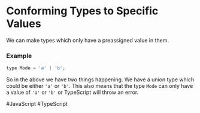 # Conforming Types to Specific Values

We can make types which only have a preassigned value in them.

### Example

```javascript
type Mode = 'a' | 'b';
```

So in the above we have two things happening. We have a union type which could be either `'a'` or `'b'`. This also means that the type `Mode` can only have a value of `'a'` or `'b'` or TypeScript will throw an error.

#JavaScript
	#TypeScript